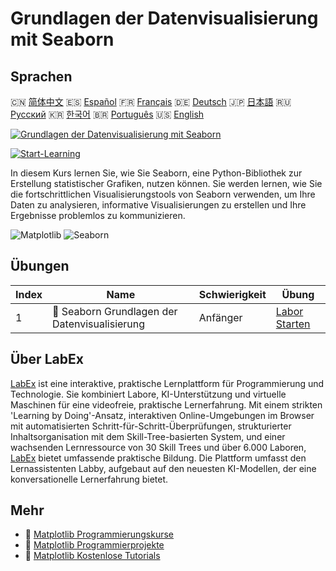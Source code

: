 # Grundlagen der Datenvisualisierung mit Seaborn

## Sprachen

🇨🇳 [简体中文](README_zh.md) 🇪🇸 [Español](README_es.md) 🇫🇷 [Français](README_fr.md) 🇩🇪 [Deutsch](README_de.md) 🇯🇵 [日本語](README_ja.md) 🇷🇺 [Русский](README_ru.md) 🇰🇷 [한국어](README_ko.md) 🇧🇷 [Português](README_pt.md) 🇺🇸 [English](README.md) 

[![Grundlagen der Datenvisualisierung mit Seaborn](https://cover-creator.labex.io/seaborn-data-visualization-basics.png?lang=de)](https://labex.io/de/courses/seaborn-data-visualization-basics)

[![Start-Learning](https://img.shields.io/badge/Start-Learning-whitesmoke?style=for-the-badge)](https://labex.io/de/courses/seaborn-data-visualization-basics)

In diesem Kurs lernen Sie, wie Sie Seaborn, eine Python-Bibliothek zur Erstellung statistischer Grafiken, nutzen können. Sie werden lernen, wie Sie die fortschrittlichen Visualisierungstools von Seaborn verwenden, um Ihre Daten zu analysieren, informative Visualisierungen zu erstellen und Ihre Ergebnisse problemlos zu kommunizieren.

![Matplotlib](https://img.shields.io/badge/Matplotlib-whitesmoke?style=for-the-badge&logo=matplotlib)
![Seaborn](https://img.shields.io/badge/Seaborn-whitesmoke?style=for-the-badge&logo=seaborn)


## Übungen

|   Index | Name                                           | Schwierigkeit   | Übung                                                                                                                                                  |
|---------|------------------------------------------------|-----------------|--------------------------------------------------------------------------------------------------------------------------------------------------------|
|       1 | 🧩  Seaborn Grundlagen der Datenvisualisierung | Anfänger        | <a target='_blank' href='https://labex.io/de/labs/seaborn-data-visualization-basics-180237?course=seaborn-data-visualization-basics'>Labor Starten</a> |

## Über LabEx

[LabEx](https://labex.io) ist eine interaktive, praktische Lernplattform für Programmierung und Technologie. Sie kombiniert Labore, KI-Unterstützung und virtuelle Maschinen für eine videofreie, praktische Lernerfahrung. Mit einem strikten 'Learning by Doing'-Ansatz, interaktiven Online-Umgebungen im Browser mit automatisierten Schritt-für-Schritt-Überprüfungen, strukturierter Inhaltsorganisation mit dem Skill-Tree-basierten System, und einer wachsenden Lernressource von 30 Skill Trees und über 6.000 Laboren, [LabEx](https://labex.io) bietet umfassende praktische Bildung. Die Plattform umfasst den Lernassistenten Labby, aufgebaut auf den neuesten KI-Modellen, der eine konversationelle Lernerfahrung bietet.

## Mehr

- 🔗 [Matplotlib Programmierungskurse](https://github.com/labex-labs/awesome-programming-courses)
- 🔗 [Matplotlib Programmierprojekte](https://github.com/labex-labs/awesome-programming-projects)
- 🔗 [Matplotlib Kostenlose Tutorials](https://github.com/labex-labs/matplotlib-free-tutorials)

